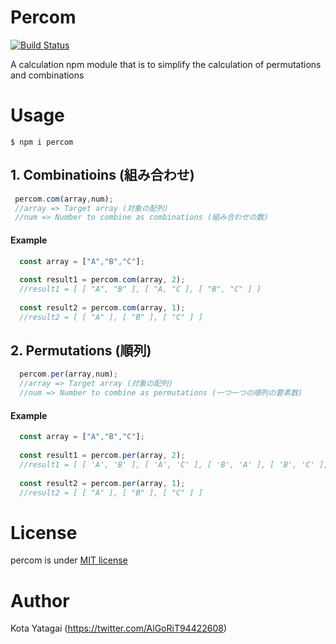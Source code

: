 # Percom
[![Build Status](https://travis-ci.org/kota-yata/Percom.svg?branch=master)](https://travis-ci.org/kota-yata/Percom)

A calculation npm module that is to simplify the calculation of permutations and combinations

# Usage

```
$ npm i percom
```

 ## 1. Combinatioins (組み合わせ)
 ```JavaScript
  percom.com(array,num); 
  //array => Target array (対象の配列)
  //num => Number to combine as combinations (組み合わせの数)
 ```
 
  #### Example
  ```JavaScript
    const array = ["A","B","C"];
    
    const result1 = percom.com(array, 2);
    //result1 = [ [ "A", "B" ], [ "A, "C ], [ "B", "C" ] ]
    
    const result2 = percom.com(array, 1);
    //result2 = [ [ "A" ], [ "B" ], [ "C" ] ]
  ```
  
 ## 2. Permutations (順列)
 ```JavaScript
   percom.per(array,num);
   //array => Target array (対象の配列)
   //num => Number to combine as permutations (一つ一つの順列の要素数)
 ```
 
  #### Example
  ```JavaScript
    const array = ["A","B","C"];
    
    const result1 = percom.per(array, 2);
    //result1 = [ [ 'A', 'B' ], [ 'A', 'C' ], [ 'B', 'A' ], [ 'B', 'C' ], [ 'C', 'A' ], [ 'C', 'B' ] ]
    
    const result2 = percom.per(array, 1);
    //result2 = [ [ "A" ], [ "B" ], [ "C" ] ]
  ```
  
# License
  percom is under [MIT license](https://opensource.org/licenses/mit-license.php)
  
# Author
  Kota Yatagai (https://twitter.com/AlGoRiT94422608)

